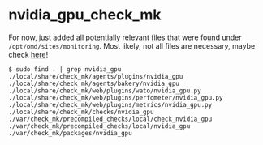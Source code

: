 # nvidia_gpu_check_mk

For now, just added all potentially relevant files that were found under `/opt/omd/sites/monitoring`.
Most likely, not all files are necessary, maybe check [here](https://github.com/modusoft/lm-sensors)!

```
$ sudo find . | grep nvidia_gpu
./local/share/check_mk/agents/plugins/nvidia_gpu
./local/share/check_mk/agents/bakery/nvidia_gpu
./local/share/check_mk/web/plugins/wato/nvidia_gpu.py
./local/share/check_mk/web/plugins/perfometer/nvidia_gpu.py
./local/share/check_mk/web/plugins/metrics/nvidia_gpu.py
./local/share/check_mk/checks/nvidia_gpu
./var/check_mk/precompiled_checks/local/check_nvidia_gpu
./var/check_mk/precompiled_checks/local/nvidia_gpu
./var/check_mk/packages/nvidia_gpu
```
